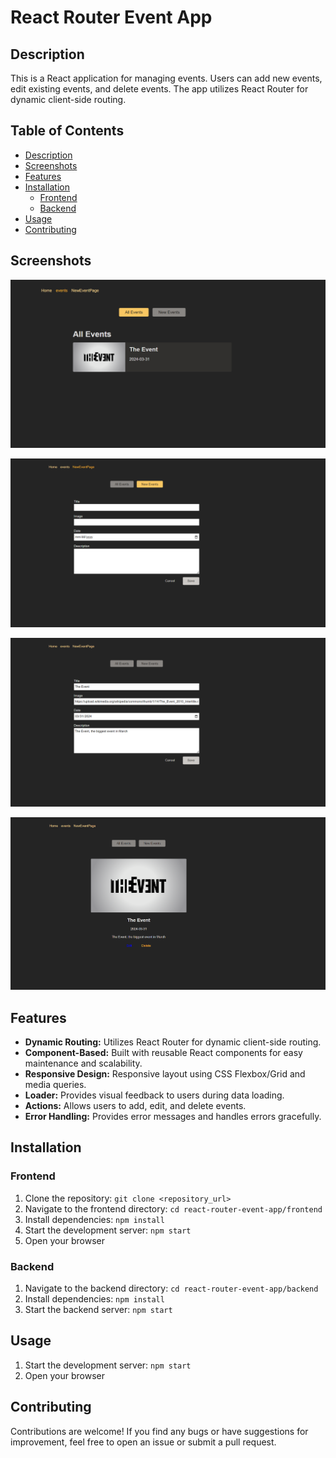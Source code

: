 # React Router Event App

## Description
This is a React application for managing events. Users can add new events, edit existing events, and delete events. The app utilizes React Router for dynamic client-side routing.

## Table of Contents
- [Description](#description)
- [Screenshots](#screenshots)
- [Features](#features)
- [Installation](#installation)
  - [Frontend](#frontend)
  - [Backend](#backend)
- [Usage](#usage)
- [Contributing](#contributing)
  
## Screenshots
![Events page](images/events.png)

![New event page](images/new-event.png)

![Edit event page](images/edit-event.png)

![Event details page](images/event-details.png)


## Features
- **Dynamic Routing:** Utilizes React Router for dynamic client-side routing.
- **Component-Based:** Built with reusable React components for easy maintenance and scalability.
- **Responsive Design:** Responsive layout using CSS Flexbox/Grid and media queries.
- **Loader:** Provides visual feedback to users during data loading.
- **Actions:** Allows users to add, edit, and delete events.
- **Error Handling:** Provides error messages and handles errors gracefully.

## Installation
### Frontend
1. Clone the repository: `git clone <repository_url>`
2. Navigate to the frontend directory: `cd react-router-event-app/frontend`
3. Install dependencies: `npm install`
4. Start the development server: `npm start`
5. Open your browser 

### Backend
1. Navigate to the backend directory: `cd react-router-event-app/backend`
2. Install dependencies: `npm install`
3. Start the backend server: `npm start`

## Usage
1. Start the development server: `npm start`
2. Open your browser

## Contributing
Contributions are welcome! If you find any bugs or have suggestions for improvement, feel free to open an issue or submit a pull request.

